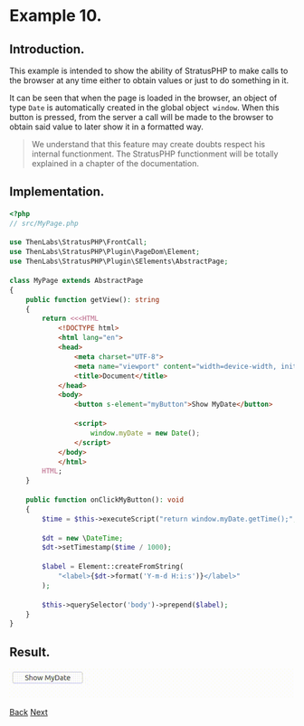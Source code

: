 
# Example 10.

## Introduction.

This example is intended to show the ability of StratusPHP to make calls to the browser at any time either to obtain values or just to do something in it.

It can be seen that when the page is loaded in the browser, an object of type `Date` is automatically created in the global object` window`. When this button is pressed, from the server a call will be made to the browser to obtain said value to later show it in a formatted way.

>We understand that this feature may create doubts respect his internal functionment. The StratusPHP functionment will be totally explained in a chapter of the documentation.

## Implementation.

```php
<?php
// src/MyPage.php

use ThenLabs\StratusPHP\FrontCall;
use ThenLabs\StratusPHP\Plugin\PageDom\Element;
use ThenLabs\StratusPHP\Plugin\SElements\AbstractPage;

class MyPage extends AbstractPage
{
    public function getView(): string
    {
        return <<<HTML
            <!DOCTYPE html>
            <html lang="en">
            <head>
                <meta charset="UTF-8">
                <meta name="viewport" content="width=device-width, initial-scale=1.0">
                <title>Document</title>
            </head>
            <body>
                <button s-element="myButton">Show MyDate</button>

                <script>
                    window.myDate = new Date();
                </script>
            </body>
            </html>
        HTML;
    }

    public function onClickMyButton(): void
    {
        $time = $this->executeScript("return window.myDate.getTime();", true);

        $dt = new \DateTime;
        $dt->setTimestamp($time / 1000);

        $label = Element::createFromString(
            "<label>{$dt->format('Y-m-d H:i:s')}</label>"
        );

        $this->querySelector('body')->prepend($label);
    }
}
```

## Result.

![](result.gif)

<a class="float-left" href="../9/example.html">Back</a>
<a class="float-right" href="../11/example.html">Next</a>